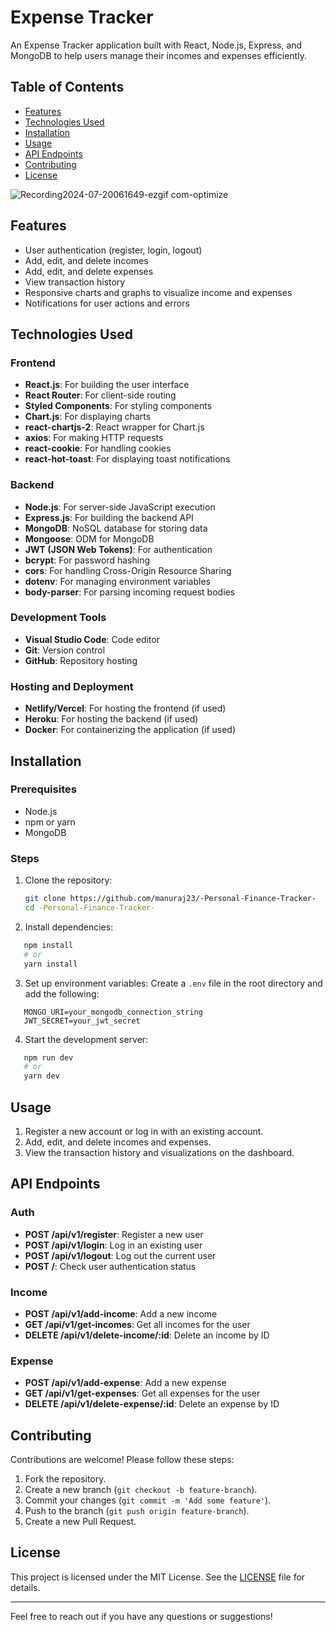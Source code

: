 # Expense Tracker

An Expense Tracker application built with React, Node.js, Express, and MongoDB to help users manage their incomes and expenses efficiently.

## Table of Contents
- [Features](#features)
- [Technologies Used](#technologies-used)
- [Installation](#installation)
- [Usage](#usage)
- [API Endpoints](#api-endpoints)
- [Contributing](#contributing)
- [License](#license)


![Recording2024-07-20061649-ezgif com-optimize](https://github.com/user-attachments/assets/64e35882-fa9c-497c-90ec-802331e0d6f9)

## Features
- User authentication (register, login, logout)
- Add, edit, and delete incomes
- Add, edit, and delete expenses
- View transaction history
- Responsive charts and graphs to visualize income and expenses
- Notifications for user actions and errors

## Technologies Used
### Frontend
- **React.js**: For building the user interface
- **React Router**: For client-side routing
- **Styled Components**: For styling components
- **Chart.js**: For displaying charts
- **react-chartjs-2**: React wrapper for Chart.js
- **axios**: For making HTTP requests
- **react-cookie**: For handling cookies
- **react-hot-toast**: For displaying toast notifications

### Backend
- **Node.js**: For server-side JavaScript execution
- **Express.js**: For building the backend API
- **MongoDB**: NoSQL database for storing data
- **Mongoose**: ODM for MongoDB
- **JWT (JSON Web Tokens)**: For authentication
- **bcrypt**: For password hashing
- **cors**: For handling Cross-Origin Resource Sharing
- **dotenv**: For managing environment variables
- **body-parser**: For parsing incoming request bodies

### Development Tools
- **Visual Studio Code**: Code editor
- **Git**: Version control
- **GitHub**: Repository hosting

### Hosting and Deployment
- **Netlify/Vercel**: For hosting the frontend (if used)
- **Heroku**: For hosting the backend (if used)
- **Docker**: For containerizing the application (if used)

## Installation
### Prerequisites
- Node.js
- npm or yarn
- MongoDB

### Steps
1. Clone the repository:
   ```bash
   git clone https://github.com/manuraj23/-Personal-Finance-Tracker-
   cd -Personal-Finance-Tracker-
   ```

2. Install dependencies:
```bash
   npm install
   # or
   yarn install
```

3. Set up environment variables:
   Create a `.env` file in the root directory and add the following:
```env
   MONGO_URI=your_mongodb_connection_string
   JWT_SECRET=your_jwt_secret
```

4. Start the development server:
```bash
   npm run dev
   # or
   yarn dev
```

## Usage
1. Register a new account or log in with an existing account.
2. Add, edit, and delete incomes and expenses.
3. View the transaction history and visualizations on the dashboard.

## API Endpoints
### Auth
- **POST /api/v1/register**: Register a new user
- **POST /api/v1/login**: Log in an existing user
- **POST /api/v1/logout**: Log out the current user
- **POST /**: Check user authentication status

### Income
- **POST /api/v1/add-income**: Add a new income
- **GET /api/v1/get-incomes**: Get all incomes for the user
- **DELETE /api/v1/delete-income/:id**: Delete an income by ID

### Expense
- **POST /api/v1/add-expense**: Add a new expense
- **GET /api/v1/get-expenses**: Get all expenses for the user
- **DELETE /api/v1/delete-expense/:id**: Delete an expense by ID

## Contributing
Contributions are welcome! Please follow these steps:
1. Fork the repository.
2. Create a new branch (`git checkout -b feature-branch`).
3. Commit your changes (`git commit -m 'Add some feature'`).
4. Push to the branch (`git push origin feature-branch`).
5. Create a new Pull Request.

## License
This project is licensed under the MIT License. See the [LICENSE](LICENSE) file for details.

---

Feel free to reach out if you have any questions or suggestions!
